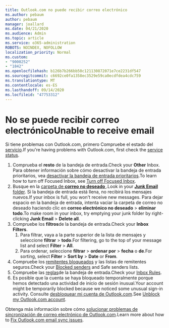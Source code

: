 ```yaml
---
title: Outlook.com no puede recibir correo electrónico
ms.author: pebaum
author: pebaum
manager: joallard
ms.date: 04/21/2020
ms.audience: Admin
ms.topic: article
ms.service: o365-administration
ROBOTS: NOINDEX, NOFOLLOW
localization_priority: Normal
ms.custom:
- "9000252"
- "1842"
ms.openlocfilehash: b126b7b266bb50c121130872071e7ce2231df547
ms.sourcegitcommit: c6692ce0fa1358ec3529e59ca0ecdfdea4cdc759
ms.translationtype: MT
ms.contentlocale: es-ES
ms.lasthandoff: 09/14/2020
ms.locfileid: "47753312"
---
```

# <a name="unable-to-receive-email"></a><span data-ttu-id="c5d1c-102">No se puede recibir correo electrónico</span><span class="sxs-lookup"><span data-stu-id="c5d1c-102">Unable to receive email</span></span>

<span data-ttu-id="c5d1c-103">Si tiene problemas con Outlook.com, primero Compruebe el estado del [servicio](https://go.microsoft.com/fwlink/p/?linkid=837482).</span><span class="sxs-lookup"><span data-stu-id="c5d1c-103">If you're having problems with Outlook.com, first check the [service status](https://go.microsoft.com/fwlink/p/?linkid=837482).</span></span>

1. <span data-ttu-id="c5d1c-104">Comprueba el **resto** de la bandeja de entrada.</span><span class="sxs-lookup"><span data-stu-id="c5d1c-104">Check your **Other** Inbox.</span></span> <span data-ttu-id="c5d1c-105">Para obtener información sobre cómo desactivar la bandeja de entrada prioritarios, vea [desactivar la bandeja de entrada prioritarios](https://support.office.com/article/f714d94d-9e63-4217-9ccb-6cb2986aa1b2).</span><span class="sxs-lookup"><span data-stu-id="c5d1c-105">To learn how to turn off Focused Inbox, see [Turn off Focused Inbox](https://support.office.com/article/f714d94d-9e63-4217-9ccb-6cb2986aa1b2).</span></span> 
2. <span data-ttu-id="c5d1c-106">Busque en la [carpeta de **correo no deseado** ](https://outlook.live.com/mail/junkemail).</span><span class="sxs-lookup"><span data-stu-id="c5d1c-106">Look in your [**Junk Email** folder](https://outlook.live.com/mail/junkemail).</span></span> <span data-ttu-id="c5d1c-107">Si la bandeja de entrada está llena, no recibirá los mensajes nuevos.</span><span class="sxs-lookup"><span data-stu-id="c5d1c-107">If your inbox is full, you won't receive new messages.</span></span> <span data-ttu-id="c5d1c-108">Para dejar espacio en la bandeja de entrada, intenta vaciar la carpeta de correo no deseado haciendo clic en **correo electrónico no deseado**  >  **eliminar todo**.</span><span class="sxs-lookup"><span data-stu-id="c5d1c-108">To make room in your inbox, try emptying your junk folder by right-clicking **Junk Email** > **Delete all**.</span></span>
3. <span data-ttu-id="c5d1c-109">Compruebe los **filtros**de la bandeja de entrada.</span><span class="sxs-lookup"><span data-stu-id="c5d1c-109">Check your **Inbox Filters**.</span></span> 
    1. <span data-ttu-id="c5d1c-110">Para filtrar, vaya a la parte superior de la lista de mensajes y seleccione **filtrar**  >  **todo**.</span><span class="sxs-lookup"><span data-stu-id="c5d1c-110">For filtering, go to the top of your message list and select **Filter** > **All**.</span></span>
    2. <span data-ttu-id="c5d1c-111">Para ordenar, seleccione **filtrar**  >  **ordenar por**  >  **fecha** o **de**.</span><span class="sxs-lookup"><span data-stu-id="c5d1c-111">For sorting, select **Filter** > **Sort by** > **Date** or **From**.</span></span>
4. <span data-ttu-id="c5d1c-112">Compruebe los [remitentes bloqueados](https://outlook.live.com/mail/options/mail/junkEmail) y las listas de remitentes seguros.</span><span class="sxs-lookup"><span data-stu-id="c5d1c-112">Check your [Blocked senders](https://outlook.live.com/mail/options/mail/junkEmail) and Safe senders lists.</span></span>
5. <span data-ttu-id="c5d1c-113">Compruebe las [reglas](https://outlook.live.com/mail/options/mail/rules)de la bandeja de entrada.</span><span class="sxs-lookup"><span data-stu-id="c5d1c-113">Check your [Inbox Rules](https://outlook.live.com/mail/options/mail/rules).</span></span>
6. <span data-ttu-id="c5d1c-114">Es posible que la cuenta se haya bloqueado temporalmente porque hemos detectado una actividad de inicio de sesión inusual.</span><span class="sxs-lookup"><span data-stu-id="c5d1c-114">Your account might be temporarily blocked because we noticed some unusual sign-in activity.</span></span> <span data-ttu-id="c5d1c-115">Consulte [desbloquear mi cuenta de Outlook.com](https://support.office.com/article/f4ad2701-d166-4d8b-8a6a-9af2a1f8a4c4).</span><span class="sxs-lookup"><span data-stu-id="c5d1c-115">See [Unblock my Outlook.com account](https://support.office.com/article/f4ad2701-d166-4d8b-8a6a-9af2a1f8a4c4).</span></span>

<span data-ttu-id="c5d1c-116">Obtenga más información sobre cómo [solucionar problemas de sincronización de correo electrónico de Outlook.com](https://support.office.com/article/d39e3341-8d79-4bf1-b3c7-ded602233642).</span><span class="sxs-lookup"><span data-stu-id="c5d1c-116">Learn more about how to [Fix Outlook.com email sync issues](https://support.office.com/article/d39e3341-8d79-4bf1-b3c7-ded602233642).</span></span>